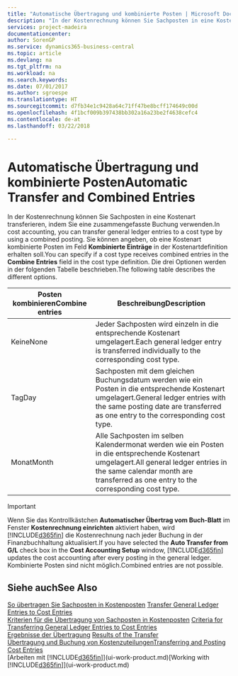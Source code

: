 ```yaml
---
title: "Automatische Übertragung und kombinierte Posten | Microsoft Docs"
description: "In der Kostenrechnung können Sie Sachposten in eine Kostenart transferieren, indem Sie eine zusammengefasste Buchung verwenden. Sie können angeben, ob eine Kostenart kombinierte Posten im Feld **Kombinierte Einträge** in der Kostenartdefinition erhalten soll. Die drei Optionen werden in der folgenden Tabelle beschrieben."
services: project-madeira
documentationcenter: 
author: SorenGP
ms.service: dynamics365-business-central
ms.topic: article
ms.devlang: na
ms.tgt_pltfrm: na
ms.workload: na
ms.search.keywords: 
ms.date: 07/01/2017
ms.author: sgroespe
ms.translationtype: HT
ms.sourcegitcommit: d7fb34e1c9428a64c71ff47be8bcff174649c00d
ms.openlocfilehash: 4f1bcf009b397438bb302a16a23be2f4638cefc4
ms.contentlocale: de-at
ms.lasthandoff: 03/22/2018

---
```

# <a name="automatic-transfer-and-combined-entries"></a><span data-ttu-id="d2a01-105">Automatische Übertragung und kombinierte Posten</span><span class="sxs-lookup"><span data-stu-id="d2a01-105">Automatic Transfer and Combined Entries</span></span>
<span data-ttu-id="d2a01-106">In der Kostenrechnung können Sie Sachposten in eine Kostenart transferieren, indem Sie eine zusammengefasste Buchung verwenden.</span><span class="sxs-lookup"><span data-stu-id="d2a01-106">In cost accounting, you can transfer general ledger entries to a cost type by using a combined posting.</span></span> <span data-ttu-id="d2a01-107">Sie können angeben, ob eine Kostenart kombinierte Posten im Feld **Kombinierte Einträge** in der Kostenartdefinition erhalten soll.</span><span class="sxs-lookup"><span data-stu-id="d2a01-107">You can specify if a cost type receives combined entries in the **Combine Entries** field in the cost type definition.</span></span> <span data-ttu-id="d2a01-108">Die drei Optionen werden in der folgenden Tabelle beschrieben.</span><span class="sxs-lookup"><span data-stu-id="d2a01-108">The following table describes the different options.</span></span>  

|<span data-ttu-id="d2a01-109">Posten kombinieren</span><span class="sxs-lookup"><span data-stu-id="d2a01-109">Combine entries</span></span>|<span data-ttu-id="d2a01-110">Beschreibung</span><span class="sxs-lookup"><span data-stu-id="d2a01-110">Description</span></span>|  
|---------------------|-----------------|  
|<span data-ttu-id="d2a01-111">Keine</span><span class="sxs-lookup"><span data-stu-id="d2a01-111">None</span></span>|<span data-ttu-id="d2a01-112">Jeder Sachposten wird einzeln in die entsprechende Kostenart umgelagert.</span><span class="sxs-lookup"><span data-stu-id="d2a01-112">Each general ledger entry is transferred individually to the corresponding cost type.</span></span>|  
|<span data-ttu-id="d2a01-113">Tag</span><span class="sxs-lookup"><span data-stu-id="d2a01-113">Day</span></span>|<span data-ttu-id="d2a01-114">Sachposten mit dem gleichen Buchungsdatum werden wie ein Posten in die entsprechende Kostenart umgelagert.</span><span class="sxs-lookup"><span data-stu-id="d2a01-114">General ledger entries with the same posting date are transferred as one entry to the corresponding cost type.</span></span>|  
|<span data-ttu-id="d2a01-115">Monat</span><span class="sxs-lookup"><span data-stu-id="d2a01-115">Month</span></span>|<span data-ttu-id="d2a01-116">Alle Sachposten im selben Kalendermonat werden wie ein Posten in die entsprechende Kostenart umgelagert.</span><span class="sxs-lookup"><span data-stu-id="d2a01-116">All general ledger entries in the same calendar month are transferred as one entry to the corresponding cost type.</span></span>|  

> [!IMPORTANT]  
>  <span data-ttu-id="d2a01-117">Wenn Sie das Kontrollkästchen **Automatischer Übertrag vom Buch-Blatt** im Fenster **Kostenrechnung einrichten** aktiviert haben, wird [!INCLUDE[d365fin](includes/d365fin_md.md)] die Kostenrechnung nach jeder Buchung in der Finanzbuchhaltung aktualisiert.</span><span class="sxs-lookup"><span data-stu-id="d2a01-117">If you have selected the **Auto Transfer from G/L** check box in the **Cost Accounting Setup** window, [!INCLUDE[d365fin](includes/d365fin_md.md)] updates the cost accounting after every posting in the general ledger.</span></span> <span data-ttu-id="d2a01-118">Kombinierte Posten sind nicht möglich.</span><span class="sxs-lookup"><span data-stu-id="d2a01-118">Combined entries are not possible.</span></span>  

## <a name="see-also"></a><span data-ttu-id="d2a01-119">Siehe auch</span><span class="sxs-lookup"><span data-stu-id="d2a01-119">See Also</span></span>  
 <span data-ttu-id="d2a01-120">[So übertragen Sie Sachposten in Kostenposten](finance-how-to-transfer-general-ledger-entries-to-cost-entries.md) </span><span class="sxs-lookup"><span data-stu-id="d2a01-120">[Transfer General Ledger Entries to Cost Entries](finance-how-to-transfer-general-ledger-entries-to-cost-entries.md) </span></span>  
 <span data-ttu-id="d2a01-121">[Kriterien für die Übertragung von Sachposten in Kostenposten](finance-criteria-for-transferring-general-ledger-entries-to-cost-entries.md) </span><span class="sxs-lookup"><span data-stu-id="d2a01-121">[Criteria for Transferring General Ledger Entries to Cost Entries](finance-criteria-for-transferring-general-ledger-entries-to-cost-entries.md) </span></span>  
 <span data-ttu-id="d2a01-122">[Ergebnisse der Übertragung](finance-results-of-the-transfer.md) </span><span class="sxs-lookup"><span data-stu-id="d2a01-122">[Results of the Transfer](finance-results-of-the-transfer.md) </span></span>  
 [<span data-ttu-id="d2a01-123">Übertragung und Buchung von Kostenzuteilungen</span><span class="sxs-lookup"><span data-stu-id="d2a01-123">Transferring and Posting Cost Entries</span></span>](finance-transfer-and-post-cost-entries.md)  
 <span data-ttu-id="d2a01-124">[Arbeiten mit [!INCLUDE[d365fin](includes/d365fin_md.md)]](ui-work-product.md)</span><span class="sxs-lookup"><span data-stu-id="d2a01-124">[Working with [!INCLUDE[d365fin](includes/d365fin_md.md)]](ui-work-product.md)</span></span>

